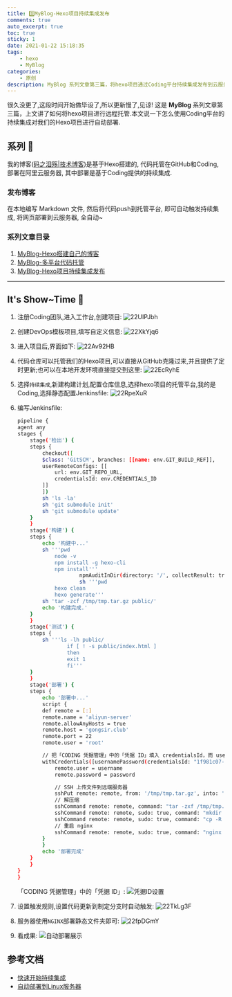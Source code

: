 ```yaml
---
title: 3️⃣MyBlog-Hexo项目持续集成发布
comments: true
auto_excerpt: true
toc: true
sticky: 1
date: 2021-01-22 15:18:35
tags:
    - hexo
    - MyBlog
categories:
    - 原创
description: MyBlog 系列文章第三篇，将hexo项目通过Coding平台持续集成发布到云服务器.
---
```


很久没更了,这段时间开始做毕设了,所以更新慢了,见谅! 这是 **MyBlog** 系列文章第三篇，上文讲了如何将hexo项目进行远程托管.本文说一下怎么使用Coding平台的持续集成对我们的Hexo项目进行自动部署.

<!-- more -->

## 系列 📒

我的博客([码之泪殇|技术博客](https://blog.gongsir.club))是基于Hexo搭建的, 代码托管在GitHub和Coding, 部署在阿里云服务器, 其中部署是基于Coding提供的持续集成.

### 发布博客

在本地编写 Markdown 文件, 然后将代码push到托管平台, 即可自动触发持续集成, 将网页部署到云服务器, 全自动~

### 系列文章目录

1. [MyBlog-Hexo搭建自己的博客](/2020/12/14/MyBlog-Hexo/)
2. [MyBlog-多平台代码托管](/2020/12/20/myblog-code.html)
3. [MyBlog-Hexo项目持续集成发布](/2021/01/22/myblog-deploy.html)
<hr>

## It's Show~Time 🌟

1. 注册Coding团队,进入工作台,创建项目:
![22UIPJbh](https://cdn.gongsir.club/blog/image/2021/01/22UIPJbh.png)

2. 创建DevOps模板项目,填写自定义信息:
![22XkYjq6](https://cdn.gongsir.club/blog/image/2021/01/22XkYjq6.png)

3. 进入项目后,界面如下:
![22Av92HB](https://cdn.gongsir.club/blog/image/2021/01/22Av92HB.png)

4. 代码仓库可以托管我们的Hexo项目,可以直接从GitHub克隆过来,并且提供了定时更新;也可以在本地开发环境直接提交到这里:
![22EcRyhE](https://cdn.gongsir.club/blog/image/2021/01/22EcRyhE.png)

5. 选择`持续集成`,新建构建计划,配置仓库信息,选择hexo项目的托管平台,我的是Coding,选择静态配置Jenkinsfile:
![22RpeXuR](https://cdn.gongsir.club/blog/image/2021/01/22RpeXuR.png)

6. 编写Jenkinsfile:
    ```sh
    pipeline {
    agent any
    stages {
        stage('检出') {
        steps {
            checkout([
            $class: 'GitSCM', branches: [[name: env.GIT_BUILD_REF]],
            userRemoteConfigs: [[
                url: env.GIT_REPO_URL,
                credentialsId: env.CREDENTIALS_ID
            ]]
            ])
            sh 'ls -la'
            sh 'git submodule init'
            sh 'git submodule update'
        }
        }
        stage('构建') {
        steps {
            echo '构建中...'
            sh '''pwd
                node -v
                npm install -g hexo-cli
                npm install'''
                        npmAuditInDir(directory: '/', collectResult: true)
                        sh '''pwd
                hexo clean
                hexo generate'''
            sh 'tar -zcf /tmp/tmp.tar.gz public/'
            echo '构建完成.'
        }
        }
        stage('测试') {
        steps {
            sh '''ls -lh public/
                    if [ ! -s public/index.html ]
                    then
                    exit 1
                    fi'''
        }
        }
        stage('部署') {
        steps {
            echo '部署中...'
            script {
            def remote = [:]
            remote.name = 'aliyun-server'
            remote.allowAnyHosts = true
            remote.host = 'gongsir.club'
            remote.port = 22
            remote.user = 'root'

            // 把「CODING 凭据管理」中的「凭据 ID」填入 credentialsId，而 username 和 password 无需修改
            withCredentials([usernamePassword(credentialsId: "1f981c07-2c51-4a64-a93b-be09ba76a406", usernameVariable: 'username', passwordVariable: 'password')]) {
                remote.user = username
                remote.password = password

                // SSH 上传文件到远端服务器
                sshPut remote: remote, from: '/tmp/tmp.tar.gz', into: '/tmp/'
                // 解压缩
                sshCommand remote: remote, command: "tar -zxf /tmp/tmp.tar.gz -C /tmp/"
                sshCommand remote: remote, sudo: true, command: "mkdir -p /www/wwwroot/blog.gongsir.club"
                sshCommand remote: remote, sudo: true, command: "cp -R /tmp/public/* /www/wwwroot/blog.gongsir.club/"
                // 重启 nginx
                sshCommand remote: remote, sudo: true, command: "nginx -s reload"
            }
            }
            echo '部署完成'
        }
        }
    }
    }
    ```
    「CODING 凭据管理」中的「凭据 ID」:
    ![凭据ID设置](https://cdn.gongsir.club/blog/image/2021/03/19fDIDPk.png)

7. 设置触发规则,设置代码更新到制定分支时自动触发:
![22TkLg3F](https://cdn.gongsir.club/blog/image/2021/01/22TkLg3F.png)

8. 服务器使用`NGINX`部署静态文件夹即可:
![22fpDGmY](https://cdn.gongsir.club/blog/image/2021/01/22fpDGmY.png)

9. 看成果:
![自动部署展示](https://cdn.gongsir.club/blog/gif/myblog-deploy-show.gif)

## 参考文档
- [快速开始持续集成](https://help.coding.net/docs/ci/start.html)
- [自动部署到Linux服务器](https://help.coding.net/docs/ci/deploy/ssh.html)